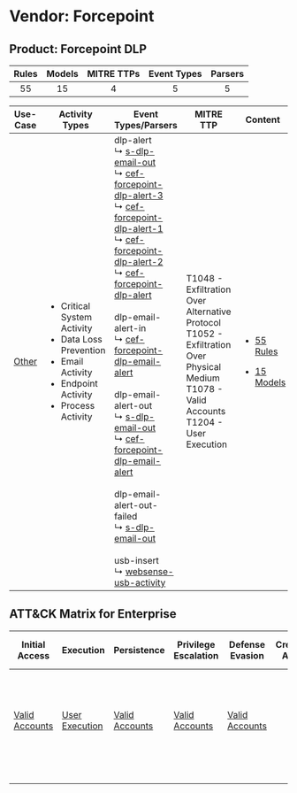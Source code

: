 Vendor: Forcepoint
==================
Product: Forcepoint DLP
-----------------------
| Rules | Models | MITRE TTPs | Event Types | Parsers |
|:-----:|:------:|:----------:|:-----------:|:-------:|
|  55   |   15   |     4      |      5      |    5    |

|                Use-Case                | Activity Types                                                                                                                                    | Event Types/Parsers                                                                                                                                                                                                                                                                                                                                                                                                                                                                                                                                                                                                                                                                                                                                                                                                                                                                                                                                                         | MITRE TTP                                                                                                                                           | Content                                                                                                      |
|:--------------------------------------:| ------------------------------------------------------------------------------------------------------------------------------------------------- | --------------------------------------------------------------------------------------------------------------------------------------------------------------------------------------------------------------------------------------------------------------------------------------------------------------------------------------------------------------------------------------------------------------------------------------------------------------------------------------------------------------------------------------------------------------------------------------------------------------------------------------------------------------------------------------------------------------------------------------------------------------------------------------------------------------------------------------------------------------------------------------------------------------------------------------------------------------------------- | --------------------------------------------------------------------------------------------------------------------------------------------------- | ------------------------------------------------------------------------------------------------------------ |
| [Other](../../../UseCases/uc_other.md) | <ul><li>Critical System Activity</li><li>Data Loss Prevention</li><li>Email Activity</li><li>Endpoint Activity</li><li>Process Activity</li></ul> |  dlp-alert<br> ↳ [s-dlp-email-out](Parsers/parserContent_s-dlp-email-out.md)<br> ↳ [cef-forcepoint-dlp-alert-3](Parsers/parserContent_cef-forcepoint-dlp-alert-3.md)<br> ↳ [cef-forcepoint-dlp-alert-1](Parsers/parserContent_cef-forcepoint-dlp-alert-1.md)<br> ↳ [cef-forcepoint-dlp-alert-2](Parsers/parserContent_cef-forcepoint-dlp-alert-2.md)<br> ↳ [cef-forcepoint-dlp-alert](Parsers/parserContent_cef-forcepoint-dlp-alert.md)<br><br> dlp-email-alert-in<br> ↳ [cef-forcepoint-dlp-email-alert](Parsers/parserContent_cef-forcepoint-dlp-email-alert.md)<br><br> dlp-email-alert-out<br> ↳ [s-dlp-email-out](Parsers/parserContent_s-dlp-email-out.md)<br> ↳ [cef-forcepoint-dlp-email-alert](Parsers/parserContent_cef-forcepoint-dlp-email-alert.md)<br><br> dlp-email-alert-out-failed<br> ↳ [s-dlp-email-out](Parsers/parserContent_s-dlp-email-out.md)<br><br> usb-insert<br> ↳ [websense-usb-activity](Parsers/parserContent_websense-usb-activity.md)<br> | T1048 - Exfiltration Over Alternative Protocol<br>T1052 - Exfiltration Over Physical Medium<br>T1078 - Valid Accounts<br>T1204 - User Execution<br> | [<ul><li>55 Rules</li></ul><ul><li>15 Models</li></ul>](Rules_Models/r_m_forcepoint_forcepoint_dlp_Other.md) |

ATT&CK Matrix for Enterprise
----------------------------
| Initial Access                                                      | Execution                                                           | Persistence                                                         | Privilege Escalation                                                | Defense Evasion                                                     | Credential Access | Discovery | Lateral Movement | Collection | Command and Control | Exfiltration                                                                                                                                                                      | Impact |
| ------------------------------------------------------------------- | ------------------------------------------------------------------- | ------------------------------------------------------------------- | ------------------------------------------------------------------- | ------------------------------------------------------------------- | ----------------- | --------- | ---------------- | ---------- | ------------------- | --------------------------------------------------------------------------------------------------------------------------------------------------------------------------------- | ------ |
| [Valid Accounts](https://attack.mitre.org/techniques/T1078)<br><br> | [User Execution](https://attack.mitre.org/techniques/T1204)<br><br> | [Valid Accounts](https://attack.mitre.org/techniques/T1078)<br><br> | [Valid Accounts](https://attack.mitre.org/techniques/T1078)<br><br> | [Valid Accounts](https://attack.mitre.org/techniques/T1078)<br><br> |                   |           |                  |            |                     | [Exfiltration Over Alternative Protocol](https://attack.mitre.org/techniques/T1048)<br><br>[Exfiltration Over Physical Medium](https://attack.mitre.org/techniques/T1052)<br><br> |        |